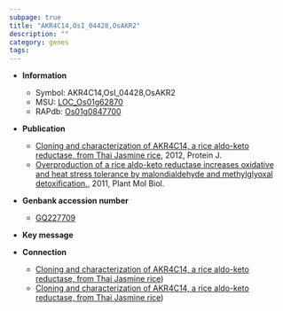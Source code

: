 ```yaml
---
subpage: true
title: "AKR4C14,OsI_04428,OsAKR2"
description: ""
category: genes
tags: 
---
```


* **Information**  
    + Symbol: AKR4C14,OsI_04428,OsAKR2  
    + MSU: [LOC_Os01g62870](http://rice.plantbiology.msu.edu/cgi-bin/ORF_infopage.cgi?orf=LOC_Os01g62870)  
    + RAPdb: [Os01g0847700](http://rapdb.dna.affrc.go.jp/viewer/gbrowse_details/irgsp1?name=Os01g0847700)  

* **Publication**  
    + [Cloning and characterization of AKR4C14, a rice aldo-keto reductase, from Thai Jasmine rice](http://www.ncbi.nlm.nih.gov/pubmed?term=Cloning+and+characterization+of+AKR4C14,+a+rice+aldo-keto+reductase,+from+Thai+Jasmine+rice%5BTitle%5D), 2012, Protein J.
    + [Overproduction of a rice aldo-keto reductase increases oxidative and heat stress tolerance by malondialdehyde and methylglyoxal detoxification.](http://www.ncbi.nlm.nih.gov/pubmed?term=Overproduction+of+a+rice+aldo-keto+reductase+increases+oxidative+and+heat+stress+tolerance+by+malondialdehyde+and+methylglyoxal+detoxification.%5BTitle%5D), 2011, Plant Mol Biol.

* **Genbank accession number**  
    + [GQ227709](http://www.ncbi.nlm.nih.gov/nuccore/GQ227709)

* **Key message**  

* **Connection**  
    + [Cloning and characterization of AKR4C14, a rice aldo-keto reductase, from Thai Jasmine rice](KDML105))
    + [Cloning and characterization of AKR4C14, a rice aldo-keto reductase, from Thai Jasmine rice](KDML105))



